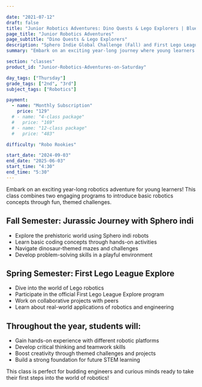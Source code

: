 ```yaml
---

date: "2021-07-12"
draft: false
title: "Junior Robotics Adventures: Dino Quests & Lego Explorers | Blue Ridge Boost"
page_title: "Junior Robotics Adventures"
page_subtitle: "Dino Quests & Lego Explorers"
description: "Sphero Indie Global Challenge (Fall) and First Lego League Explore (Spring)"
summary: "Embark on an exciting year-long journey where young learners explore basic robotics concepts through themed challenges, including Jurassic adventures with Sphero Indi in the fall and collaborative Lego robotics projects in the spring, fostering critical thinking, teamwork, and creativity."

section: "classes"
product_id: "Junior-Robotics-Adventures-on-Saturday"

day_tags: ["Thursday"]
grade_tags: ["2nd", "3rd"]
subject_tags: ["Robotics"]

payment:
  - name: "Monthly Subscription"
    price: "129"
  # - name: "4-class package"
  #   price: "169"
  # - name: "12-class package"
  #   price: "483"

difficulty: "Robo Rookies"

start_date: "2024-09-03"
end_date: "2025-06-03"
start_time: "4:30"
end_time: "5:30"
---
```


<p>Embark on an exciting year-long robotics adventure for young learners! This class combines two engaging programs to introduce basic robotics concepts through fun, themed challenges.</p>
    <h2>Fall Semester: Jurassic Journey with Sphero indi</h2>
    <ul>
      <li>Explore the prehistoric world using Sphero indi robots</li>
      <li>Learn basic coding concepts through hands-on activities</li>
      <li>Navigate dinosaur-themed mazes and challenges</li>
      <li>Develop problem-solving skills in a playful environment</li>
    </ul>
    <h2>Spring Semester: First Lego League Explore</h2>
    <ul>
      <li>Dive into the world of Lego robotics</li>
      <li>Participate in the official First Lego League Explore program</li>
      <li>Work on collaborative projects with peers</li>
      <li>Learn about real-world applications of robotics and engineering</li>
    </ul>
    <h2>Throughout the year, students will:</h2>
    <ul>
      <li>Gain hands-on experience with different robotic platforms</li>
      <li>Develop critical thinking and teamwork skills</li>
      <li>Boost creativity through themed challenges and projects</li>
      <li>Build a strong foundation for future STEM learning</li>
    </ul>
    <p>This class is perfect for budding engineers and curious minds ready to take their first steps into the world of robotics!</p>
